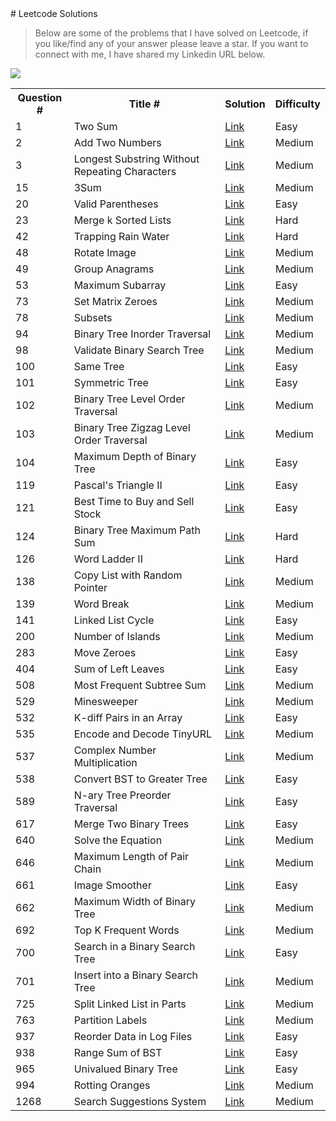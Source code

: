 <meta name="google-site-verification" content="lEe4bH9lpL-1-DQfcB_ODqqWca8Qb-nruyGh8GsgmvU" />
# Leetcode Solutions

> Below are some of the problems that I have solved on Leetcode, if you like/find any of your answer please leave a star.
> If you want to connect with me, I have shared my Linkedin URL below.

  <a href="https://www.linkedin.com/in/karannagi/" style="width:40%;"><img src="https://i.imgur.com/gm16Uwu.png"></a>
<div style="width:100%;">
<table style="width:100%;">
  <tr>
        <th>Question #</th>
        <th>Title #</th>
        <th>Solution</th>
        <th>Difficulty</th>
  </tr>
  <tr>
        <td>1</td>
        <td>Two Sum</td>
        <td><a href="https://github.com/karannagi/leetcode/blob/master/src/com/leetcode/solutions/_1.java">Link</a></td>
        <td>Easy</td>
  </tr>
  <tr>
        <td>2</td>
        <td>Add Two Numbers</td>
        <td><a href="https://github.com/karannagi/leetcode/blob/master/src/com/leetcode/solutions/_2.java">Link</a></td>
        <td>Medium</td>
  </tr>
    <tr>
        <td>3</td>
        <td>Longest Substring Without Repeating Characters</td>
        <td><a href="https://github.com/karannagi/leetcode/blob/master/src/com/leetcode/solutions/_3.java">Link</a></td>
        <td>Medium</td>
  </tr>
   <tr>
        <td>15</td>
        <td>3Sum</td>
        <td><a href="https://github.com/karannagi/leetcode/blob/master/src/com/leetcode/solutions/_15.java">Link</a></td>
        <td>Medium</td>
  </tr>
    <tr>
        <td>20</td>
        <td>Valid Parentheses</td>
        <td><a href="https://github.com/karannagi/leetcode/blob/master/src/com/leetcode/solutions/_20.java">Link</a></td>
        <td>Easy</td>
  </tr>
     <tr>
        <td>23</td>
        <td>Merge k Sorted Lists</td>
        <td><a href="https://github.com/karannagi/leetcode/blob/master/src/com/leetcode/solutions/_23.java">Link</a></td>
        <td>Hard</td>
  </tr>
  <tr>
        <td>42</td>
        <td>Trapping Rain Water</td>
        <td><a href="https://github.com/karannagi/leetcode/blob/master/src/com/leetcode/solutions/_42.java">Link</a></td>
        <td>Hard</td>
  </tr>
  <tr>
        <td>48</td>
        <td>Rotate Image</td>
        <td><a href="https://github.com/karannagi/leetcode/blob/master/src/com/leetcode/solutions/_48.java">Link</a></td>
        <td>Medium</td>
  </tr>
  <tr>
        <td>49</td>
        <td>Group Anagrams</td>
        <td><a href="https://github.com/karannagi/leetcode/blob/master/src/com/leetcode/solutions/_49.java">Link</a></td>
        <td>Medium</td>
  </tr>
    <tr>
        <td>53</td>
        <td>Maximum Subarray</td>
        <td><a href="https://github.com/karannagi/leetcode/blob/master/src/com/leetcode/solutions/_53.java">Link</a></td>
        <td>Easy</td>
  </tr>
  <tr>
        <td>73</td>
        <td>Set Matrix Zeroes</td>
        <td><a href="https://github.com/karannagi/leetcode/blob/master/src/com/leetcode/solutions/_73.java">Link</a></td>
        <td>Medium</td>
  </tr>
  <tr>
        <td>78</td>
        <td>Subsets</td>
        <td><a href="https://github.com/karannagi/leetcode/blob/master/src/com/leetcode/solutions/_78.java">Link</a></td>
        <td>Medium</td>
  </tr>
   <tr>
        <td>94</td>
        <td>Binary Tree Inorder Traversal</td>
        <td><a href="https://github.com/karannagi/leetcode/blob/master/src/com/leetcode/solutions/_94.java">Link</a></td>
        <td>Medium</td>
  </tr>
  <tr>
        <td>98</td>
        <td>Validate Binary Search Tree</td>
        <td><a href="https://github.com/karannagi/leetcode/blob/master/src/com/leetcode/solutions/_98.java">Link</a></td>
        <td>Medium</td>
  </tr>
  <tr>
        <td>100</td>
        <td>Same Tree</td>
        <td><a href="https://github.com/karannagi/leetcode/blob/master/src/com/leetcode/solutions/_100.java">Link</a></td>
        <td>Easy</td>
  </tr>
  <tr>
        <td>101</td>
        <td>Symmetric Tree</td>
        <td><a href="https://github.com/karannagi/leetcode/blob/master/src/com/leetcode/solutions/_101.java">Link</a></td>
        <td>Easy</td>
  </tr>
  <tr>
        <td>102</td>
        <td>Binary Tree Level Order Traversal</td>
        <td><a href="https://github.com/karannagi/leetcode/blob/master/src/com/leetcode/solutions/_102.java">Link</a></td>
        <td>Medium</td>
  </tr>
  <tr>
        <td>103</td>
        <td>Binary Tree Zigzag Level Order Traversal</td>
        <td><a href="https://github.com/karannagi/leetcode/blob/master/src/com/leetcode/solutions/_103.java">Link</a></td>
        <td>Medium</td>
  </tr>
  <tr>
        <td>104</td>
        <td>Maximum Depth of Binary Tree</td>
        <td><a href="https://github.com/karannagi/leetcode/blob/master/src/com/leetcode/solutions/_104.java">Link</a></td>
        <td>Easy</td>
  </tr>
  <tr>
        <td>119</td>
        <td>Pascal's Triangle II</td>
        <td><a href="https://github.com/karannagi/leetcode/blob/master/src/com/leetcode/solutions/_119.java">Link</a></td>
        <td>Easy</td>
  </tr>
  <tr>
        <td>121</td>
        <td>Best Time to Buy and Sell Stock</td>
        <td><a href="https://github.com/karannagi/leetcode/blob/master/src/com/leetcode/solutions/_121.java">Link</a></td>
        <td>Easy</td>
  </tr>
  <tr>
        <td>124</td>
        <td>Binary Tree Maximum Path Sum</td>
        <td><a href="https://github.com/karannagi/leetcode/blob/master/src/com/leetcode/solutions/_124.java">Link</a></td>
        <td>Hard</td>
  </tr>
  <tr>
        <td>126</td>
        <td>Word Ladder II</td>
        <td><a href="https://github.com/karannagi/leetcode/blob/master/src/com/leetcode/solutions/_126.java">Link</a></td>
        <td>Hard</td>
  </tr>
   <tr>
        <td>138</td>
        <td>Copy List with Random Pointer</td>
        <td><a href="https://github.com/karannagi/leetcode/blob/master/src/com/leetcode/solutions/_138.java">Link</a></td>
        <td>Medium</td>
  </tr>
  <tr>
        <td>139</td>
        <td>Word Break</td>
        <td><a href="https://github.com/karannagi/leetcode/blob/master/src/com/leetcode/solutions/_139.java">Link</a></td>
        <td>Medium</td>
  </tr>
    <tr>
        <td>141</td>
        <td>Linked List Cycle</td>
        <td><a href="https://github.com/karannagi/leetcode/blob/master/src/com/leetcode/solutions/_141.java">Link</a></td>
        <td>Easy</td>
  </tr>
  <tr>
        <td>200</td>
        <td>Number of Islands</td>
        <td><a href="https://github.com/karannagi/leetcode/blob/master/src/com/leetcode/solutions/_200.java">Link</a></td>
        <td>Medium</td>
  </tr>
  <tr>
        <td>283</td>
        <td>Move Zeroes</td>
        <td><a href="https://github.com/karannagi/leetcode/blob/master/src/com/leetcode/solutions/_283.java">Link</a></td>
        <td>Easy</td>
  </tr>
    <tr>
        <td>404</td>
        <td>Sum of Left Leaves</td>
        <td><a href="https://github.com/karannagi/leetcode/blob/master/src/com/leetcode/solutions/_404.java">Link</a></td>
        <td>Easy</td>
  </tr>
  <tr>
        <td>508</td>
        <td>Most Frequent Subtree Sum</td>
        <td><a href="https://github.com/karannagi/leetcode/blob/master/src/com/leetcode/solutions/_508.java">Link</a></td>
        <td>Medium</td>
  </tr>
    <tr>
        <td>529</td>
        <td>Minesweeper</td>
        <td><a href="https://github.com/karannagi/leetcode/blob/master/src/com/leetcode/solutions/_529.java">Link</a></td>
        <td>Medium</td>
  </tr>
  <tr>
        <td>532</td>
        <td>K-diff Pairs in an Array</td>
        <td><a href="https://github.com/karannagi/leetcode/blob/master/src/com/leetcode/solutions/_532.java">Link</a></td>
        <td>Easy</td>
  </tr>
  <tr>
        <td>535</td>
        <td>Encode and Decode TinyURL</td>
        <td><a href="https://github.com/karannagi/leetcode/blob/master/src/com/leetcode/solutions/_535.java">Link</a></td>
        <td>Medium</td>
  </tr>
  <tr>
        <td>537</td>
        <td>Complex Number Multiplication</td>
        <td><a href="https://github.com/karannagi/leetcode/blob/master/src/com/leetcode/solutions/_537.java">Link</a></td>
        <td>Medium</td>
  </tr>
  <tr>
        <td>538</td>
        <td>Convert BST to Greater Tree</td>
        <td><a href="https://github.com/karannagi/leetcode/blob/master/src/com/leetcode/solutions/_538.java">Link</a></td>
        <td>Easy</td>
  </tr>
  <tr>
        <td>589</td>
        <td>N-ary Tree Preorder Traversal</td>
        <td><a href="https://github.com/karannagi/leetcode/blob/master/src/com/leetcode/solutions/_589.java">Link</a></td>
        <td>Easy</td>
  </tr>
  <tr>
        <td>617</td>
        <td>Merge Two Binary Trees</td>
        <td><a href="https://github.com/karannagi/leetcode/blob/master/src/com/leetcode/solutions/_617.java">Link</a></td>
        <td>Easy</td>
  </tr>
  <tr>
        <td>640</td>
        <td>Solve the Equation</td>
        <td><a href="https://github.com/karannagi/leetcode/blob/master/src/com/leetcode/solutions/_640.java">Link</a></td>
        <td>Medium</td>
  </tr>
  <tr>
        <td>646</td>
        <td>Maximum Length of Pair Chain</td>
        <td><a href="https://github.com/karannagi/leetcode/blob/master/src/com/leetcode/solutions/_646.java">Link</a></td>
        <td>Medium</td>
  </tr>
  <tr>
        <td>661</td>
        <td>Image Smoother</td>
        <td><a href="https://github.com/karannagi/leetcode/blob/master/src/com/leetcode/solutions/_661.java">Link</a></td>
        <td>Easy</td>
  </tr>
  <tr>
        <td>662</td>
        <td>Maximum Width of Binary Tree</td>
        <td><a href="https://github.com/karannagi/leetcode/blob/master/src/com/leetcode/solutions/_662.java">Link</a></td>
        <td>Medium</td>
  </tr>
  <tr>
        <td>692</td>
        <td>Top K Frequent Words</td>
        <td><a href="https://github.com/karannagi/leetcode/blob/master/src/com/leetcode/solutions/_692.java">Link</a></td>
        <td>Medium</td>
  </tr>
  <tr>
        <td>700</td>
        <td>Search in a Binary Search Tree</td>
        <td><a href="https://github.com/karannagi/leetcode/blob/master/src/com/leetcode/solutions/_700.java">Link</a></td>
        <td>Easy</td>
  </tr>
  <tr>
        <td>701</td>
        <td>Insert into a Binary Search Tree</td>
        <td><a href="https://github.com/karannagi/leetcode/blob/master/src/com/leetcode/solutions/_701.java">Link</a></td>
        <td>Medium</td>
  </tr>
  <tr>
        <td>725</td>
        <td>Split Linked List in Parts</td>
        <td><a href="https://github.com/karannagi/leetcode/blob/master/src/com/leetcode/solutions/_725.java">Link</a></td>
        <td>Medium</td>
  </tr>
  <tr>
        <td>763</td>
        <td>Partition Labels</td>
        <td><a href="https://github.com/karannagi/leetcode/blob/master/src/com/leetcode/solutions/_763.java">Link</a></td>
        <td>Medium</td>
  </tr>
  <tr>
        <td>937</td>
        <td>Reorder Data in Log Files</td>
        <td><a href="https://github.com/karannagi/leetcode/blob/master/src/com/leetcode/solutions/_937.java">Link</a></td>
        <td>Easy</td>
  </tr>
  <tr>
        <td>938</td>
        <td>Range Sum of BST</td>
        <td><a href="https://github.com/karannagi/leetcode/blob/master/src/com/leetcode/solutions/_938.java">Link</a></td>
        <td>Easy</td>
  </tr>
    <tr>
        <td>965</td>
        <td>Univalued Binary Tree</td>
        <td><a href="https://github.com/karannagi/leetcode/blob/master/src/com/leetcode/solutions/_965.java">Link</a></td>
        <td>Easy</td>
  </tr>
  <tr>
        <td>994</td>
        <td>Rotting Oranges</td>
        <td><a href="https://github.com/karannagi/leetcode/blob/master/src/com/leetcode/solutions/_994.java">Link</a></td>
        <td>Medium</td>
  </tr>
  <tr>
        <td>1268</td>
        <td>Search Suggestions System</td>
        <td><a href="https://github.com/karannagi/leetcode/blob/master/src/com/leetcode/solutions/_1268.java">Link</a></td>
        <td>Medium</td>
  </tr>
</table>
  </div>
